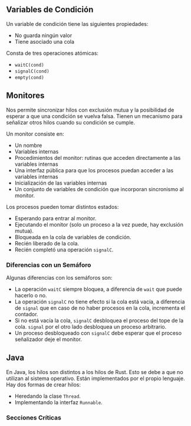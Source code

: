 ## Variables de Condición

Un variable de condición tiene las siguientes propiedades:

- No guarda ningún valor
- Tiene asociado una cola

Consta de tres operaciones atómicas:

- `waitC(cond)`
- `signalC(cond)`
- `empty(cond)`

## Monitores

Nos permite sincronizar hilos con exclusión mutua y la posibilidad de esperar a que una condición se vuelva falsa. Tienen un mecanismo para señalizar otros hilos cuando su condición se cumple.

Un monitor consiste en:

- Un nombre
- Variables internas
- Procedimientos del monitor: rutinas que acceden directamente a las variables internas
- Una interfaz pública para que los procesos puedan acceder a las variables internas
- Inicialización de las variables internas
- Un conjunto de variables de condición que incorporan sincronismo al monitor.

Los procesos pueden tomar distintos estados:

- Esperando para entrar al monitor.
- Ejecutando el monitor (solo un proceso a la vez puede, hay exclusión mutua).
- Bloqueada en la cola de variables de condición.
- Recién liberado de la cola.
- Recién completó una operación `signalC`.

### Diferencias con un Semáforo

Algunas diferencias con los semáforos son:

- La operación `waitC` siempre bloquea, a diferencia de `wait` que puede hacerlo o no.
- La operación `signalC` no tiene efecto si la cola está vacía, a diferencia de `signal` que en caso de no haber procesos en la cola, incrementa el contador.
- Si no está vacía la cola, `signalC` desbloquea el proceso del tope de la cola. `signal` por el otro lado desbloquea un proceso arbitrario.
- Un proceso desbloqueado con `signalC` debe esperar que el proceso señalizador deje el monitor.

## Java

En Java, los hilos son distintos a los hilos de Rust. Esto se debe a que no utilizan al sistema operativo. Están implementados por el propio lenguaje. Hay dos formas de crear hilos:

- Heredando la clase `Thread`.
- Implementando la interfaz `Runnable`.

### Secciones Críticas
